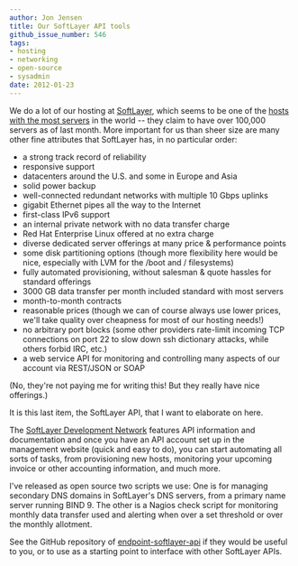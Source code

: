 ```yaml
---
author: Jon Jensen
title: Our SoftLayer API tools
github_issue_number: 546
tags:
- hosting
- networking
- open-source
- sysadmin
date: 2012-01-23
---
```


We do a lot of our hosting at [SoftLayer](http://www.softlayer.com/), which seems to be one of the [hosts with the most servers](http://www.datacenterknowledge.com/archives/2009/05/14/whos-got-the-most-web-servers/) in the world -- they claim to have over 100,000 servers as of last month. More important for us than sheer size are many other fine attributes that SoftLayer has, in no particular order:

- a strong track record of reliability
- responsive support
- datacenters around the U.S. and some in Europe and Asia
- solid power backup
- well-connected redundant networks with multiple 10 Gbps uplinks
- gigabit Ethernet pipes all the way to the Internet
- first-class IPv6 support
- an internal private network with no data transfer charge
- Red Hat Enterprise Linux offered at no extra charge
- diverse dedicated server offerings at many price & performance points
- some disk partitioning options (though more flexibility here would be nice, especially with LVM for the /boot and / filesystems)
- fully automated provisioning, without salesman & quote hassles for standard offerings
- 3000 GB data transfer per month included standard with most servers
- month-to-month contracts
- reasonable prices (though we can of course always use lower prices, we'll take quality over cheapness for most of our hosting needs!)
- no arbitrary port blocks (some other providers rate-limit incoming TCP connections on port 22 to slow down ssh dictionary attacks, while others forbid IRC, etc.)
- a web service API for monitoring and controlling many aspects of our account via REST/JSON or SOAP

(No, they're not paying me for writing this! But they really have nice offerings.)

It is this last item, the SoftLayer API, that I want to elaborate on here.

The [SoftLayer Development Network](http://sldn.softlayer.com/) features API information and documentation and once you have an API account set up in the management website (quick and easy to do), you can start automating all sorts of tasks, from provisioning new hosts, monitoring your upcoming invoice or other accounting information, and much more.

I've released as open source two scripts we use: One is for managing secondary DNS domains in SoftLayer's DNS servers, from a primary name server running BIND 9. The other is a Nagios check script for monitoring monthly data transfer used and alerting when over a set threshold or over the monthly allotment.

See the GitHub repository of [endpoint-softlayer-api](https://github.com/jonjensen/endpoint-softlayer-api) if they would be useful to you, or to use as a starting point to interface with other SoftLayer APIs.
